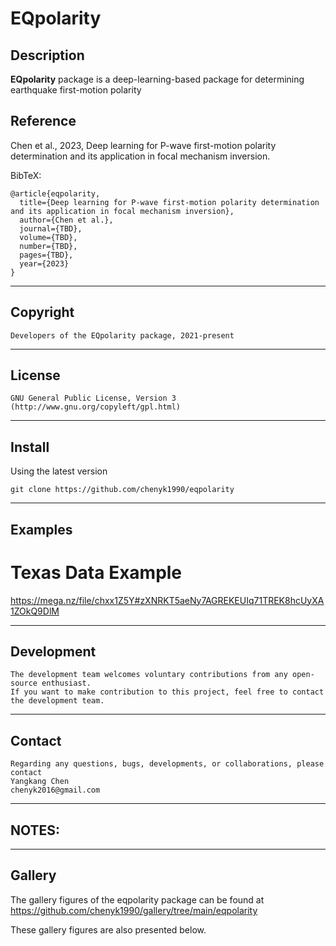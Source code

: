 
**EQpolarity**
======

## Description

**EQpolarity** package is a deep-learning-based package for determining earthquake first-motion polarity

## Reference
Chen et al., 2023, Deep learning for P-wave first-motion polarity determination and its application in focal mechanism inversion. 

BibTeX:

	@article{eqpolarity,
	  title={Deep learning for P-wave first-motion polarity determination and its application in focal mechanism inversion},
	  author={Chen et al.},
	  journal={TBD},
	  volume={TBD},
	  number={TBD},
	  pages={TBD},
	  year={2023}
	}
 
-----------
## Copyright
    Developers of the EQpolarity package, 2021-present
-----------

## License
    GNU General Public License, Version 3
    (http://www.gnu.org/copyleft/gpl.html)   

-----------

## Install
Using the latest version

    git clone https://github.com/chenyk1990/eqpolarity
    
-----------
## Examples
# Texas Data Example
https://mega.nz/file/chxx1Z5Y#zXNRKT5aeNy7AGREKEUIq71TREK8hcUyXA1ZOkQ9DlM

-----------
## Development
    The development team welcomes voluntary contributions from any open-source enthusiast. 
    If you want to make contribution to this project, feel free to contact the development team. 

-----------
## Contact
    Regarding any questions, bugs, developments, or collaborations, please contact  
    Yangkang Chen
    chenyk2016@gmail.com

-----------
## NOTES:

-----------
## Gallery
The gallery figures of the eqpolarity package can be found at
    https://github.com/chenyk1990/gallery/tree/main/eqpolarity

These gallery figures are also presented below. 


